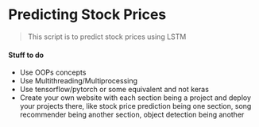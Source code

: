 # Predicting Stock Prices

> This script is to predict stock prices using LSTM

#### Stuff to do
- Use OOPs concepts
- Use Multithreading/Multiprocessing
- Use tensorflow/pytorch or some equivalent and not keras
- Create your own website with each section being a project and deploy your projects there, like stock price prediction being one section, song recommender being another section, 
object detection being another